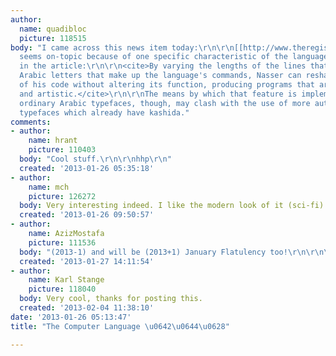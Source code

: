 ```yaml
---
author:
  name: quadibloc
  picture: 118515
body: "I came across this news item today:\r\n\r\n[[http://www.theregister.co.uk/2013/01/25/arabic_programming_language/]]\r\n\r\nIt
  seems on-topic because of one specific characteristic of the language mentioned
  in the article:\r\n\r\n<cite>By varying the lengths of the lines that connect the
  Arabic letters that make up the language's commands, Nasser can reshape the appearance
  of his code without altering its function, producing programs that are both practical
  and artistic.</cite>\r\n\r\nThe means by which that feature is implemented using
  ordinary Arabic typefaces, though, may clash with the use of more authentic Naksh
  typefaces which already have kashida."
comments:
- author:
    name: hrant
    picture: 110403
  body: "Cool stuff.\r\n\r\nhhp\r\n"
  created: '2013-01-26 05:35:18'
- author:
    name: mch
    picture: 126272
  body: Very interesting indeed. I like the modern look of it (sci-fi).
  created: '2013-01-26 09:50:57'
- author:
    name: AzizMostafa
    picture: 111536
  body: "(2013-1) and will be (2013+1) January Flatulency too!\r\n\r\n\r\n\r\n\r\n"
  created: '2013-01-27 14:11:54'
- author:
    name: Karl Stange
    picture: 118040
  body: Very cool, thanks for posting this.
  created: '2013-02-04 11:38:10'
date: '2013-01-26 05:13:47'
title: "The Computer Language \u0642\u0644\u0628"

---
```

